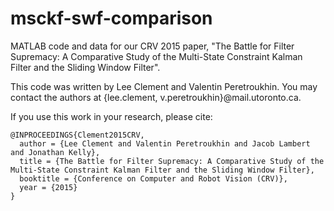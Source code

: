 # msckf-swf-comparison
MATLAB code and data for our CRV 2015 paper, "The Battle for Filter Supremacy: A Comparative Study of the Multi-State Constraint Kalman Filter and the Sliding Window Filter".

This code was written by Lee Clement and Valentin Peretroukhin. You may contact the authors at {lee.clement, v.peretroukhin}@mail.utoronto.ca.

If you use this work in your research, please cite:
```
@INPROCEEDINGS{Clement2015CRV,
  author = {Lee Clement and Valentin Peretroukhin and Jacob Lambert and Jonathan Kelly},
  title = {The Battle for Filter Supremacy: A Comparative Study of the Multi-State Constraint Kalman Filter and the Sliding Window Filter},
  booktitle = {Conference on Computer and Robot Vision (CRV)},
  year = {2015}
}
```
